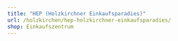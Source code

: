 ```yaml
---
title: "HEP (Holzkirchner Einkaufsparadies)"
url: /holzkirchen/hep-holzkirchner-einkaufsparadies/
shop: Einkaufszentrum
---
```

